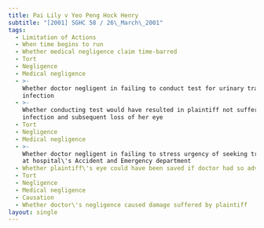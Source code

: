 ```yaml
---
title: Pai Lily v Yeo Peng Hock Henry
subtitle: "[2001] SGHC 58 / 26\_March\_2001"
tags:
  - Limitation of Actions
  - When time begins to run
  - Whether medical negligence claim time-barred
  - Tort
  - Negligence
  - Medical negligence
  - >-
    Whether doctor negligent in failing to conduct test for urinary tract
    infection
  - >-
    Whether conducting test would have resulted in plaintiff not suffering eye
    infection and subsequent loss of her eye
  - Tort
  - Negligence
  - Medical negligence
  - >-
    Whether doctor negligent in failing to stress urgency of seeking treatment
    at hospital\'s Accident and Emergency department
  - Whether plaintiff\'s eye could have been saved if doctor had so advised her
  - Tort
  - Negligence
  - Medical negligence
  - Causation
  - Whether doctor\'s negligence caused damage suffered by plaintiff
layout: single
---
```


